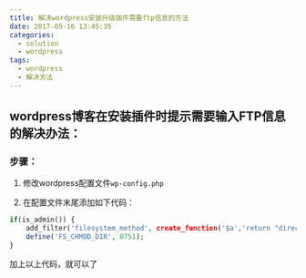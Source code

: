 ```yaml
---
title: 解决wordpress安装升级插件需要ftp信息的方法
date: 2017-05-16 13:45:35
categories:
  - solution
  - wordpress
tags: 
  - wordpress
  - 解决方法
---
```

## wordpress博客在安装插件时提示需要输入FTP信息的解决办法：

### 步骤：

1. 修改wordpress配置文件`wp-config.php`

2. 在配置文件末尾添加如下代码：
```php
if(is_admin()) {
	add_filter('filesystem_method', create_function('$a','return "direct";' ));
	define('FS_CHMOD_DIR', 0751);
}
```
加上以上代码，就可以了
